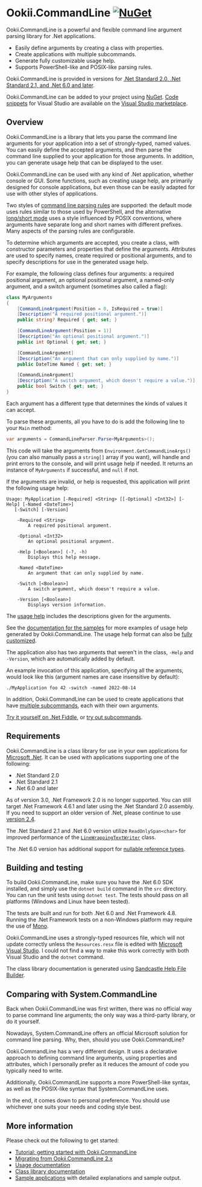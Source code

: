 # Ookii.CommandLine [![NuGet](https://img.shields.io/nuget/v/Ookii.CommandLine)](https://www.nuget.org/packages/Ookii.CommandLine/)

Ookii.CommandLine is a powerful and flexible command line argument parsing library for .Net
applications.

- Easily define arguments by creating a class with properties.
- Create applications with multiple subcommands.
- Generate fully customizable usage help.
- Supports PowerShell-like and POSIX-like parsing rules.

Ookii.CommandLine is provided in versions for [.Net Standard 2.0, .Net Standard 2.1, and .Net 6.0 and later](#requirements).

Ookii.CommandLine can be added to your project using [NuGet](https://nuget.org/packages/Ookii.CommandLine).
[Code snippets](docs/CodeSnippets.md) for Visual Studio are available on the
[Visual Studio marketplace](https://www.ookii.org/Link/CommandLineSnippets).

## Overview

Ookii.CommandLine is a library that lets you parse the command line arguments for your application
into a set of strongly-typed, named values. You can easily define the accepted arguments, and then
parse the command line supplied to your application for those arguments. In addition, you can
generate usage help that can be displayed to the user.

Ookii.CommandLine can be used with any kind of .Net application, whether console or GUI. Some
functions, such as creating usage help, are primarily designed for console applications, but even
those can be easily adapted for use with other styles of applications.

Two styles of [command line parsing rules](docs/Arguments.md) are supported: the default mode uses
rules similar to those used by PowerShell, and the alternative [long/short mode](docs/Arguments.md#longshort-mode)
uses a style influenced by POSIX conventions, where arguments have separate long and short names
with different prefixes. Many aspects of the parsing rules are configurable.

To determine which arguments are accepted, you create a class, with constructor parameters and
properties that define the arguments. Attributes are used to specify names, create required or
positional arguments, and to specify descriptions for use in the generated usage help.

For example, the following class defines four arguments: a required positional argument, an optional
positional argument, a named-only argument, and a switch argument (sometimes also called a flag):

```csharp
class MyArguments
{
    [CommandLineArgument(Position = 0, IsRequired = true)]
    [Description("A required positional argument.")]
    public string? Required { get; set; }

    [CommandLineArgument(Position = 1)]
    [Description("An optional positional argument.")]
    public int Optional { get; set; }

    [CommandLineArgument]
    [Description("An argument that can only supplied by name.")]
    public DateTime Named { get; set; }

    [CommandLineArgument]
    [Description("A switch argument, which doesn't require a value.")]
    public bool Switch { get; set; }
}
```

Each argument has a different type that determines the kinds of values it can accept.

To parse these arguments, all you have to do is add the following line to your `Main` method:

```csharp
var arguments = CommandLineParser.Parse<MyArguments>();
```

This code will take the arguments from `Environment.GetCommandLineArgs()` (you can also manually
pass a `string[]` array if you want), will handle and print errors to the console, and will print
usage help if needed. It returns an instance of `MyArguments` if successful, and `null` if not.

If the arguments are invalid, or help is requested, this application will print the following usage
help:

```text
Usage: MyApplication [-Required] <String> [[-Optional] <Int32>] [-Help] [-Named <DateTime>]
   [-Switch] [-Version]

    -Required <String>
        A required positional argument.

    -Optional <Int32>
        An optional positional argument.

    -Help [<Boolean>] (-?, -h)
        Displays this help message.

    -Named <DateTime>
        An argument that can only supplied by name.

    -Switch [<Boolean>]
        A switch argument, which doesn't require a value.

    -Version [<Boolean>]
        Displays version information.
```

The [usage help](docs/UsageHelp.md) includes the descriptions given for the arguments.

See the [documentation for the samples](src/Samples) for more examples of usage help generated by
Ookii.CommandLine. The usage help format can also be [fully customized](src/Samples/CustomUsage).

The application also has two arguments that weren't in the class, `-Help` and `-Version`, which are
automatically added by default.

An example invocation of this application, specifying all the arguments, would look like this
(argument names are case insensitive by default):

```text
./MyApplication foo 42 -switch -named 2022-08-14
```

In addition, Ookii.CommandLine can be used to create applications that have [multiple subcommands](docs/Subcommands.md),
each with their own arguments.

[Try it yourself on .Net Fiddle](https://dotnetfiddle.net/fgLvSl), or
[try out subcommands](https://dotnetfiddle.net/vGIG78).

## Requirements

Ookii.CommandLine is a class library for use in your own applications for [Microsoft .Net](https://dotnet.microsoft.com/).
It can be used with applications supporting one of the following:

- .Net Standard 2.0
- .Net Standard 2.1
- .Net 6.0 and later

As of version 3.0, .Net Framework 2.0 is no longer supported. You can still target .Net Framework
4.6.1 and later using the .Net Standard 2.0 assembly. If you need to support an older version of
.Net, please continue to use [version 2.4](https://github.com/SvenGroot/ookii.commandline/releases/tag/v2.4).

The .Net Standard 2.1 and .Net 6.0 version utilize `ReadOnlySpan<char>` for improved performance of
the [`LineWrappingTextWriter`](docs/Utilities.md) class.

The .Net 6.0 version has additional support for [nullable reference types](docs/Arguments.md#arguments-with-non-nullable-types).

## Building and testing

To build Ookii.CommandLine, make sure you have the .Net 6.0 SDK installed, and simply use the
`dotnet build` command in the `src` directory. You can run the unit tests using `dotnet test`. The
tests should pass on all platforms (Windows and Linux have been tested).

The tests are built and run for both .Net 6.0 and .Net Framework 4.8. Running the .Net Framework
tests on a non-Windows platform may require the use of [Mono](https://www.mono-project.com/).

Ookii.CommandLine uses a strongly-typed resources file, which will not update correctly unless the
`Resources.resx` file is edited with [Microsoft Visual Studio](https://visualstudio.microsoft.com/).
I could not find a way to make this work correctly with both Visual Studio and the `dotnet` command.

The class library documentation is generated using [Sandcastle Help File Builder](https://github.com/EWSoftware/SHFB).

## Comparing with System.CommandLine

Back when Ookii.CommandLine was first written, there was no official way to parse command line
arguments; the only way was a third-party library, or do it yourself.

Nowadays, System.CommandLine offers an official Microsoft solution for command line parsing. Why,
then, should you use Ookii.CommandLine?

Ookii.CommandLine has a very different design. It uses a declarative approach to defining command
line arguments, using properties and attributes, which I personally prefer as it reduces the amount
of code you typically need to write.

Additionally, Ookii.CommandLine supports a more PowerShell-like syntax, as well as the POSIX-like
syntax that System.CommandLine uses.

In the end, it comes down to personal preference. You should use whichever one suits your needs and
coding style best.

## More information

Please check out the following to get started:

- [Tutorial: getting started with Ookii.CommandLine](docs/Tutorial.md)
- [Migrating from Ookii.CommandLine 2.x](docs/Migrating.md)
- [Usage documentation](docs/README.md)
- [Class library documentation](https://www.ookii.org/Link/CommandLineDoc)
- [Sample applications](src/Samples) with detailed explanations and sample output.
